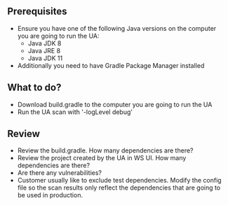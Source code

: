 ## Prerequisites
* Ensure you have one of the following Java versions on the computer you are going to run the UA: 
  * Java JDK 8
  * Java JRE 8
  * Java JDK 11
* Additionally you need to have Gradle Package Manager installed 

## What to do?
* Download build.gradle to the computer you are going to run the UA
* Run the UA scan with '-logLevel debug' 

## Review
* Review the build.gradle. How many dependencies are there?
* Review the project created by the UA in WS UI. How many dependencies are there?
* Are there any vulnerabilities?
* Customer usually like to exclude test dependencies. Modify the config file so the scan results only reflect the dependencies that are going to be used in production.
